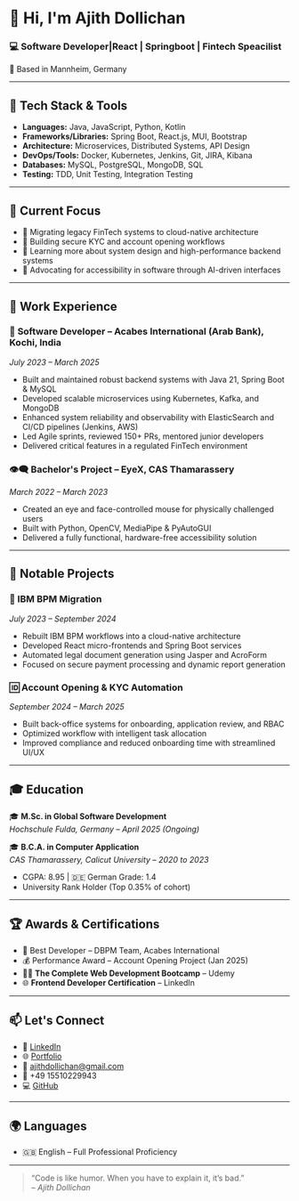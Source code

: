 # 👋 Hi, I'm Ajith Dollichan

### 💻 Software Developer|React | Springboot | Fintech Speacilist
📍 Based in Mannheim, Germany

---

## 🔧 Tech Stack & Tools

- **Languages:** Java, JavaScript, Python, Kotlin  
- **Frameworks/Libraries:** Spring Boot, React.js, MUI, Bootstrap  
- **Architecture:** Microservices, Distributed Systems, API Design  
- **DevOps/Tools:** Docker, Kubernetes, Jenkins, Git, JIRA, Kibana  
- **Databases:** MySQL, PostgreSQL, MongoDB, SQL  
- **Testing:** TDD, Unit Testing, Integration Testing  

---

## 🔭 Current Focus

- 🚀 Migrating legacy FinTech systems to cloud-native architecture  
- 🔐 Building secure KYC and account opening workflows  
- 🧠 Learning more about system design and high-performance backend systems  
- 💬 Advocating for accessibility in software through AI-driven interfaces  

---

## 💼 Work Experience

### 🏦 **Software Developer – Acabes International (Arab Bank), Kochi, India**  
*July 2023 – March 2025*  
- Built and maintained robust backend systems with Java 21, Spring Boot & MySQL  
- Developed scalable microservices using Kubernetes, Kafka, and MongoDB  
- Enhanced system reliability and observability with ElasticSearch and CI/CD pipelines (Jenkins, AWS)  
- Led Agile sprints, reviewed 150+ PRs, mentored junior developers  
- Delivered critical features in a regulated FinTech environment

### 👁️‍🗨️ **Bachelor's Project – EyeX, CAS Thamarassery**  
*March 2022 – March 2023*  
- Created an eye and face-controlled mouse for physically challenged users  
- Built with Python, OpenCV, MediaPipe & PyAutoGUI  
- Delivered a fully functional, hardware-free accessibility solution  

---

## 📌 Notable Projects

### 🔄 IBM BPM Migration  
*July 2023 – September 2024*  
- Rebuilt IBM BPM workflows into a cloud-native architecture  
- Developed React micro-frontends and Spring Boot services  
- Automated legal document generation using Jasper and AcroForm  
- Focused on secure payment processing and dynamic report generation  

### 🆔 Account Opening & KYC Automation  
*September 2024 – March 2025*  
- Built back-office systems for onboarding, application review, and RBAC  
- Optimized workflow with intelligent task allocation  
- Improved compliance and reduced onboarding time with streamlined UI/UX  

---

## 🎓 Education

🎓 **M.Sc. in Global Software Development**  
*Hochschule Fulda, Germany – April 2025 (Ongoing)*  

🎓 **B.C.A. in Computer Application**  
*CAS Thamarassery, Calicut University – 2020 to 2023*  
- CGPA: 8.95 | 🇩🇪 German Grade: 1.4  
- University Rank Holder (Top 0.35% of cohort)  

---

## 🏆 Awards & Certifications

- 🥇 Best Developer – DBPM Team, Acabes International  
- 💰 Performance Award – Account Opening Project (Jan 2025)  
- 🧑‍💻 **The Complete Web Development Bootcamp** – Udemy  
- 🌐 **Frontend Developer Certification** – LinkedIn  

---

## 📫 Let's Connect

- 🔗 [LinkedIn](https://www.linkedin.com/in/ajith-dollichan-developer/)  
- 🌐 [Portfolio](https://ajithdolly.github.io/ajith-profile/)  
- 📧 ajithdollichan@gmail.com  
- 📱 +49 15510229943  
- 💻 [GitHub](https://github.com/ajithdolly)

---

## 🌍 Languages

- 🇬🇧 English – Full Professional Proficiency  

---

> “Code is like humor. When you have to explain it, it’s bad.”  
> – *Ajith Dollichan*
